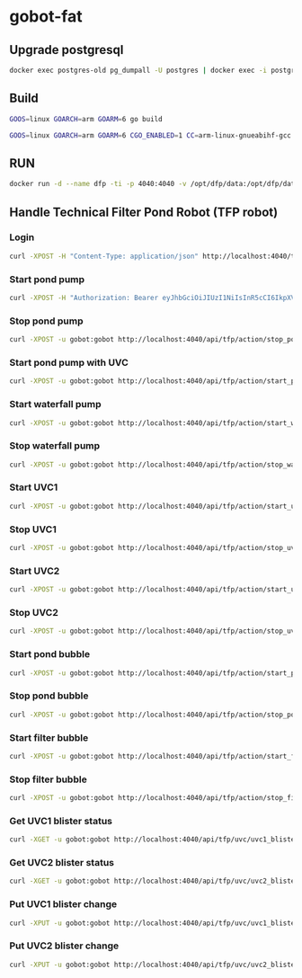 # gobot-fat

## Upgrade postgresql

```bash
docker exec postgres-old pg_dumpall -U postgres | docker exec -i postgres-new psql -U postgres
```

## Build

```bash
GOOS=linux GOARCH=arm GOARM=6 go build

GOOS=linux GOARCH=arm GOARM=6 CGO_ENABLED=1 CC=arm-linux-gnueabihf-gcc go build
```

## RUN

```bash
docker run -d --name dfp -ti -p 4040:4040 -v /opt/dfp/data:/opt/dfp/data -v /opt/dfp/config:/opt/dfp/config disaster37/dfp:latest 
```

## Handle Technical Filter Pond Robot (TFP robot)

### Login
```bash
curl -XPOST -H "Content-Type: application/json" http://localhost:4040/token-auth  -d '{"username": "gobot", "password": "gobot"}'
```

### Start pond pump
```bash
curl -XPOST -H "Authorization: Bearer eyJhbGciOiJIUzI1NiIsInR5cCI6IkpXVCJ9.eyJhZG1pbiI6dHJ1ZSwiZXhwIjoxNTkzOTU3MTk2LCJuYW1lIjoiZ29ib3QifQ.dnblWfYBS3tQ2iokTPmEJpYzCKW8UB-FdXM-KQbMWvI" http://localhost:4040/api/tfps/action/start_pond_pump
```

### Stop pond pump
```bash
curl -XPOST -u gobot:gobot http://localhost:4040/api/tfp/action/stop_pond_pump
```

### Start pond pump with UVC
```bash
curl -XPOST -u gobot:gobot http://localhost:4040/api/tfp/action/start_pond_pump_with_uvc
```

### Start waterfall pump
```bash
curl -XPOST -u gobot:gobot http://localhost:4040/api/tfp/action/start_waterfall_pump
```

### Stop waterfall pump
```bash
curl -XPOST -u gobot:gobot http://localhost:4040/api/tfp/action/stop_waterfall_pump
```

### Start UVC1
```bash
curl -XPOST -u gobot:gobot http://localhost:4040/api/tfp/action/start_uvc1
```

### Stop UVC1
```bash
curl -XPOST -u gobot:gobot http://localhost:4040/api/tfp/action/stop_uvc1
```

### Start UVC2
```bash
curl -XPOST -u gobot:gobot http://localhost:4040/api/tfp/action/start_uvc2
```

### Stop UVC2
```bash
curl -XPOST -u gobot:gobot http://localhost:4040/api/tfp/action/stop_uvc2
```

### Start pond bubble
```bash
curl -XPOST -u gobot:gobot http://localhost:4040/api/tfp/action/start_pond_bubble
```

### Stop pond bubble
```bash
curl -XPOST -u gobot:gobot http://localhost:4040/api/tfp/action/stop_pond_bubble
```

### Start filter bubble
```bash
curl -XPOST -u gobot:gobot http://localhost:4040/api/tfp/action/start_filter_bubble
```

### Stop filter bubble
```bash
curl -XPOST -u gobot:gobot http://localhost:4040/api/tfp/action/stop_filter_bubble
```

### Get UVC1 blister status
```bash
curl -XGET -u gobot:gobot http://localhost:4040/api/tfp/uvc/uvc1_blister_status
```

### Get UVC2 blister status
```bash
curl -XGET -u gobot:gobot http://localhost:4040/api/tfp/uvc/uvc2_blister_status
```

### Put UVC1 blister change
```bash
curl -XPUT -u gobot:gobot http://localhost:4040/api/tfp/uvc/uvc1_blister_new
```

### Put UVC2 blister change
```bash
curl -XPUT -u gobot:gobot http://localhost:4040/api/tfp/uvc/uvc2_blister_new
```

